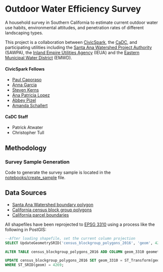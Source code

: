 # Outdoor Water Efficiency Survey

A household survey in Southern California to estimate current outdoor water use habits, environmental attitudes, and penetration rates of different landscaping types.

This project is a collaboration between [CivicSpark](http://civicspark.lgc.org/), the [CaDC](http://californiadatacollaborative.com/), and participating utilities including the [Santa Ana Watershed Project Authority](http://www.sawpa.org/) (SAWPA), the [Inland Empire Utilities Agency](https://www.ieua.org/) (IEUA) and the [Eastern Municipal Water District](http://www.emwd.org/) (EMWD).

#### CivicSpark Fellows
* [Paul Caporaso](http://civicspark.lgc.org/our-fellows/entry/2645/)
* [Anna Garcia](http://civicspark.lgc.org/our-fellows/entry/2664/)
* [Steven Kerns](http://civicspark.lgc.org/our-fellows/entry/2674/)
* [Ana Patricia Lopez](http://civicspark.lgc.org/our-fellows/entry/2679/)
* [Abbey Pizel](http://civicspark.lgc.org/our-fellows/entry/2689/)
* [Amanda Schallert](http://civicspark.lgc.org/our-fellows/entry/2693/)

#### CaDC Staff
* Patrick Atwater
* Christopher Tull


## Methodology 

### Survey Sample Generation

Code to generate the survey sample is located in the [notebooks/create_sample](notebooks/create_sample.md) file.

## Data Sources 

* [Santa Ana Watershed boundary polygon](http://www.sawpa.net/Downloads/gis_layers.zip)
* [California census block group polygons](https://www.census.gov/cgi-bin/geo/shapefiles/index.php?year=2016&layergroup=Block+Groups)
* [California parcel boundaries](http://egis3.lacounty.gov/dataportal/2015/09/11/california-statewide-parcel-boundaries/)

All shapefiles have been reprojected to [EPSG 3310](http://spatialreference.org/ref/epsg/nad83-california-albers/) using a process like the following in PostGIS:

```sql
--After loading shapefile, set the current column projection
SELECT UpdateGeometrySRID('census_blockgroup_polygons_2016', 'geom', 4269);

ALTER TABLE census_blockgroup_polygons_2016 ADD COLUMN geom_3310 geometry(MultiPolygon,3310);

UPDATE census_blockgroup_polygons_2016 SET geom_3310 = ST_Transform(geom, 3310)
WHERE ST_SRID(geom) = 4269;
```